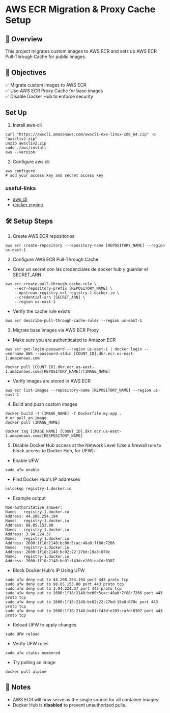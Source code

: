 # AWS ECR Migration & Proxy Cache Setup

## 🚀 Overview
This project migrates custom images to AWS ECR and sets up AWS ECR Pull-Through Cache for public images.

## 🎯 Objectives
✅ Migrate custom images to AWS ECR  
✅ Use AWS ECR Proxy Cache for base images  
✅ Disable Docker Hub to enforce security  

## Set Up
1. Install aws-cli
```
curl "https://awscli.amazonaws.com/awscli-exe-linux-x86_64.zip" -o "awscliv2.zip"
unzip awscliv2.zip
sudo ./aws/install
aws --version
```

2. Configure aws cli
```
aws configure
# add your access key and secret access key
```

### useful-links
- [aws cli](https://docs.aws.amazon.com/cli/latest/userguide/getting-started-install.html)
- [docker engine](https://docs.docker.com/engine/install/ubuntu/)

## 🛠️ Setup Steps
1. Create AWS ECR repositories  
```
aws ecr create-repository --repository-name [REPOSITORY_NAME] --region us-east-1
```

2. Configure AWS ECR Pull-Through Cache  
- Crear un secret con las credenciales de docker hub y guardar el SECRET_ARN
```
aws ecr create-pull-through-cache-rule \
    --ecr-repository-prefix [REPOSITORY_NAME] \
    --upstream-registry-url registry-1.docker.io \
    --credential-arn [SECRET_ARN] \
    --region us-east-1
```
- Verify the cache rule exists
```
aws ecr describe-pull-through-cache-rules --region us-east-1
```

3. Migrate base images via AWS ECR Proxy  
- Make sure you are authenticated to Amazon ECR
```
aws ecr get-login-password --region us-east-1 | docker login --username AWS --password-stdin [COUNT_ID].dkr.ecr.us-east-1.amazonaws.com
```
```
docker pull [COUNT_ID].dkr.ecr.us-east-1.amazonaws.com/[REPOSITORY_NAME]/[IMAGE_NAME]
```
- Verify images are stored in AWS ECR
```
aws ecr list-images --repository-name [REPOSITORY_NAME] --region us-east-1
```

4. Build and push custom images  
```
docker build -t [IMAGE_NAME] -f Dockerfile.my-app .
# or pull an image
docker pull [IMAGE_NAME]
```
```
docker tag [IMAGE_NAME] [COUNT_ID].dkr.ecr.us-east-1.amazonaws.com/[RESPOSITORY_NAME]
```

5. Disable Docker Hub access at the Network Level (Use a firewall rule to block access to Docker Hub, for UFW):
- Enable UFW
```
sudo ufw enable
```
- Find Docker Hub's IP addresses
```
nslookup registry-1.docker.io
```

- Example output

```
Non-authoritative answer:
Name:   registry-1.docker.io
Address: 44.208.254.194
Name:   registry-1.docker.io
Address: 98.85.153.80
Name:   registry-1.docker.io
Address: 3.94.224.37
Name:   registry-1.docker.io
Address: 2600:1f18:2148:bc00:5cac:48a0:7f88:7266
Name:   registry-1.docker.io
Address: 2600:1f18:2148:bc02:22:27bd:19a8:870c
Name:   registry-1.docker.io
Address: 2600:1f18:2148:bc01:f43d:e203:cafd:8307
```

- Block Docker Hub's IP Using UFW
```
sudo ufw deny out to 44.208.254.194 port 443 proto tcp
sudo ufw deny out to 98.85.153.80 port 443 proto tcp
sudo ufw deny out to 3.94.224.37 port 443 proto tcp
sudo ufw deny out to 2600:1f18:2148:bc00:5cac:48a0:7f88:7266 port 443 proto tcp
sudo ufw deny out to 2600:1f18:2148:bc02:22:27bd:19a8:870c port 443 proto tcp
sudo ufw deny out to 2600:1f18:2148:bc01:f43d:e203:cafd:8307 port 443 proto tcp
```

- Reload UFW to apply changes
```
sudo UFW reload
```

- Verify UFW rules
```
sudo ufw status numbered
```

- Try pulling an image
```
docker pull alpine
```

## 📌 Notes
- AWS ECR will now serve as the single source for all container images.
- Docker Hub is **disabled** to prevent unauthorized pulls.